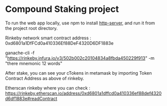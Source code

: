 # Compound Staking project 

To run the web app locally, use npm to install [http-server](https://www.npmjs.com/package/http-server), and run it from the project root directory.

Rinkeby network smart contract address : 0xd6801a1DfFCd0a410336Ef88DeF4320D6DF1883e

ganache-cli -f "https://rinkeby.infura.io/v3/502b002c20104834a8fbda450229f913" -m "there mnemonic 12 words"

After stake, you can see your cTokens in metamask by importing Token Contract Address as above of rinkeby. 

Etherscan rinkeby where you can check : https://rinkeby.etherscan.io/address/0xd6801a1dffcd0a410336ef88def4320d6df1883e#readContract 

